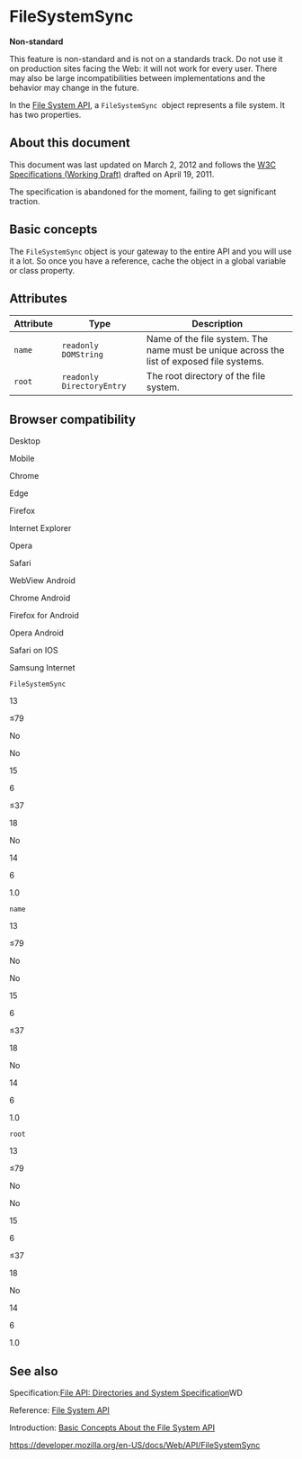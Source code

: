 FileSystemSync
==============

**Non-standard**

This feature is non-standard and is not on a standards track. Do not use it on production sites facing the Web: it will not work for every user. There may also be large incompatibilities between implementations and the behavior may change in the future.

In the [File System API](file_and_directory_entries_api/introduction), a `FileSystemSync `object represents a file system. It has two properties.

About this document
-------------------

This document was last updated on March 2, 2012 and follows the [W3C Specifications (Working Draft)](https://www.w3.org/TR/file-system-api/) drafted on April 19, 2011.

The specification is abandoned for the moment, failing to get significant traction.

Basic concepts
--------------

The `FileSystemSync` object is your gateway to the entire API and you will use it a lot. So once you have a reference, cache the object in a global variable or class property.

Attributes
----------

<table><thead><tr class="header"><th>Attribute</th><th>Type</th><th>Description</th></tr></thead><tbody><tr class="odd"><td><span id="attr_name"><code>name</code></span></td><td><code>readonly DOMString</code></td><td>Name of the file system. The name must be unique across the list of exposed file systems.</td></tr><tr class="even"><td><span id="attr_root"><code>root</code></span></td><td><code>readonly DirectoryEntry</code></td><td>The root directory of the file system.</td></tr></tbody></table>

Browser compatibility
---------------------

Desktop

Mobile

Chrome

Edge

Firefox

Internet Explorer

Opera

Safari

WebView Android

Chrome Android

Firefox for Android

Opera Android

Safari on IOS

Samsung Internet

`FileSystemSync`

13

≤79

No

No

15

6

≤37

18

No

14

6

1.0

`name`

13

≤79

No

No

15

6

≤37

18

No

14

6

1.0

`root`

13

≤79

No

No

15

6

≤37

18

No

14

6

1.0

See also
--------

Specification:[File API: Directories and System Specification](https://dev.w3.org/2009/dap/file-system/pub/FileSystem/)WD

Reference: [File System API](file_and_directory_entries_api/introduction)

Introduction: [Basic Concepts About the File System API](file_and_directory_entries_api/introduction)

<a href="https://developer.mozilla.org/en-US/docs/Web/API/FileSystemSync" class="_attribution-link">https://developer.mozilla.org/en-US/docs/Web/API/FileSystemSync</a>
